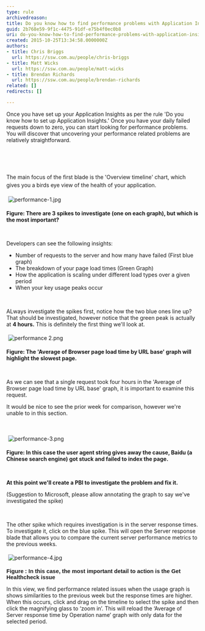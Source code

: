 ```yaml
---
type: rule
archivedreason: 
title: Do you know how to find performance problems with Application Insights?
guid: 2b768e59-9f1c-4475-91df-e75b4f0ec0b8
uri: do-you-know-how-to-find-performance-problems-with-application-insights
created: 2015-10-25T13:34:58.0000000Z
authors:
- title: Chris Briggs
  url: https://ssw.com.au/people/chris-briggs
- title: Matt Wicks
  url: https://ssw.com.au/people/matt-wicks
- title: Brendan Richards
  url: https://ssw.com.au/people/brendan-richards
related: []
redirects: []

---
```



<p>Once you have set up your Application Insights as per the rule 'Do you know how to set up Application Insights.' Once you have your daily failed requests down to zero, you can start looking for performance problems. You will discover that uncovering your performance related problems are relatively straightforward.<br>&#160;<br></p>
<br><excerpt class='endintro'></excerpt><br>
<p>​<span style="line-height&#58;20.8px;">The main focus of the first blade is the 'Overview timeline' chart, which gives you a birds eye view of the health of your application.​</span><span style="line-height&#58;20.8px;">​</span></p><p><img src="/PublishingImages/performance-1.jpg" alt="performance-1.jpg" style="margin&#58;5px;" /><br></p><p><strong>Figure&#58; </strong><strong>There are </strong><strong>3 spikes to investigate (one on each graph), but which is the most important?</strong><br></p><p><br></p><p>Developers can see the following insights&#58; </p><ul><li>Number of requests to the server and how many have failed (First blue graph)</li><li>The breakdown of your page load times (Green Graph)</li><li>How the application is scaling under different load types over a given period</li><li>When your key usage peaks occur</li></ul><p>&#160;</p><p>ALways investigate the spikes first, notice how the two blue ones line up? That should be investigated, however notice that the green peak is actually at <strong>4 hours.</strong> This is definitely the first thing we'll look at.</p><p><img src="/PublishingImages/performance%202.png" alt="performance 2.png" style="margin&#58;5px;" /><br></p><p><strong>Figure&#58; The 'Average of Browser page load time by URL base' graph will highlight the slowest page.</strong></p><p><br></p><p>As we can see that a single request took four hours in the 'Average of Browser page load time by URL base' graph, it is important to examine this request.</p><p>It would be nice to see the prior week for comparison, however we're unable to in this section.</p><p><br></p><p><img src="/PublishingImages/performance-3.png" alt="performance-3.png" style="margin&#58;5px;" /><br></p><p><strong>Figure&#58; In this case the user agent string gives away the cause, Baidu (a Chinese search engine) got stuck and failed to index the page.</strong></p><p><strong>&#160;</strong></p><p><strong>At this point we'll create a PBI to investigate the problem and fix it.</strong></p><p>(Suggestion to Microsoft, please allow annotating the graph to say we've investigated the spike)</p><p>&#160;</p><p>The other spike which requires investigation is in the server response times. To investigate it, click on the blue spike. This will open the Server response blade that allows you to compare the current server performance metrics to the previous weeks.&#160;</p><p><img src="/PublishingImages/performance-4.jpg" alt="performance-4.jpg" style="margin&#58;5px;" /><br></p><p><strong><span style="font-size&#58;11pt;font-family&#58;calibri, sans-serif;">Figure &#58; In this case, the most important detail to
action is the Get Healthcheck issue</span></strong><br></p><p>In this view, we find performance related issues when the usage graph is shows similarities to the previous week but the response times are higher. When this occurs, click and drag on the timeline to select the spike and then click the magnifying glass to ‘zoom in’. This will reload the ‘Average of Server response time by Operation name’ graph with only data for the selected period.​<br></p>


